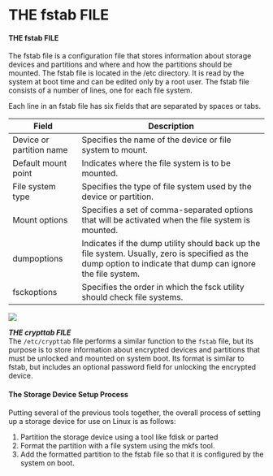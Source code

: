 # THE fstab FILE

#### THE fstab FILE

The fstab file is a configuration file that stores information about storage devices and partitions and where and how the partitions should be mounted. The fstab file is located in the /etc directory. It is read by the system at boot time and can be edited only by a root user. The fstab file consists of a number of lines, one for each file system.

Each line in an fstab file has six fields that are separated by spaces or tabs.

Field | Description
---- | ----
Device or partition name | Specifies the name of the device or file system to mount.
Default mount point | Indicates where the file system is to be mounted.
File system type | Specifies the type of file system used by the device or partition.
Mount options | Specifies a set of comma-separated options that will be activated when the file system is mounted.
dumpoptions | Indicates if the dump utility should back up the file system. Usually, zero is specified as the dump option to indicate that dump can ignore the file system.
fsckoptions | Specifies the order in which the fsck utility should check file systems.

![](04.%20Modul%20Managing%20Storage/img/fstab.png)

**_THE crypttab FILE_**  
The `/etc/crypttab` file performs a similar function to the `fstab` file, but its purpose is to store information about encrypted devices and partitions that must be unlocked and mounted on system boot. Its format is similar to fstab, but includes an optional password field for unlocking the encrypted device.

#### The Storage Device Setup Process

Putting several of the previous tools together, the overall process of setting up a storage device for use on Linux is as follows:

1.  Partition the storage device using a tool like fdisk or parted
2.  Format the partition with a file system using the mkfs tool.
3.  Add the formatted partition to the fstab file so that it is configured by the system on boot.
